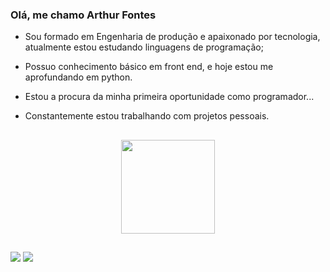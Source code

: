 ### Olá, me chamo Arthur Fontes

- Sou formado em Engenharia de produção e apaixonado por tecnologia, atualmente estou estudando linguagens de programação;
- Possuo conhecimento básico em front end, e hoje estou me aprofundando em python.

- Estou a procura da minha primeira oportunidade como programador... 

- Constantemente estou trabalhando com projetos pessoais. 

##

<div align="center">
  <a href="https://github.com/arthurfontes20>
  <img height="150em" src="https://github-readme-stats.vercel.app/api?username=arthurfontes20&show_icons=true&theme=dark&include_all_commits=true&count_private=true"/>
  <img height="150em" src="https://github-readme-stats.vercel.app/api/top-langs/?username=arthurfontes20&layout=compact&langs_count=7&theme=dark"/>
</div>
  
 
##
  
  
<div> 
  <a href = "mailto:arthurfpimenta@gmail.com"><img src="https://img.shields.io/badge/-Gmail-%23333?style=for-the-badge&logo=gmail&logoColor=white" target="_blank"></a>
  <a href="https://https://www.linkedin.com/in/arthur-fontes-536a1915a/" target="_blank"><img src="https://img.shields.io/badge/-LinkedIn-%230077B5?style=for-the-badge&logo=linkedin&logoColor=white" target="_blank"></a> 
</div>
